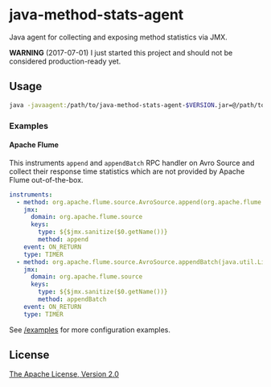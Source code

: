 java-method-stats-agent
=======================

Java agent for collecting and exposing method statistics via JMX.

**WARNING** (2017-07-01) I just started this project and should not be considered production-ready yet.

Usage
-----

```sh
java -javaagent:/path/to/java-method-stats-agent-$VERSION.jar=@/path/to/config.yaml ...
```

### Examples

#### Apache Flume

This instruments `append` and `appendBatch` RPC handler on Avro Source and collect their response time statistics which are not provided by Apache Flume out-of-the-box.

```yaml
instruments:
  - method: org.apache.flume.source.AvroSource.append(org.apache.flume.source.avro.AvroFlumeEvent)
    jmx:
      domain: org.apache.flume.source
      keys:
        type: ${$jmx.sanitize($0.getName())}
        method: append
    event: ON_RETURN
    type: TIMER
  - method: org.apache.flume.source.AvroSource.appendBatch(java.util.List)
    jmx:
      domain: org.apache.flume.source
      keys:
        type: ${$jmx.sanitize($0.getName())}
        method: appendBatch
    event: ON_RETURN
    type: TIMER
```

See [/examples](/examples) for more configuration examples.

License
-------

[The Apache License, Version 2.0](LICENSE)
